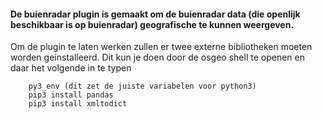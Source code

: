 <html>
<body>
<h4>De buienradar plugin is gemaakt om de buienradar data (die openlijk beschikbaar is op buienradar) 
geografische te kunnen weergeven.
</h4>
<p>
    Om de plugin te laten werken zullen er twee externe bibliotheken moeten worden geinstalleerd.
    Dit kun je doen door de osgeo shell te openen en daar het volgende in te typen

        py3_env (dit zet de juiste variabelen voor python3)
        pip3 install pandas
        pip3 install xmltodict
</p>
</body>
</html>